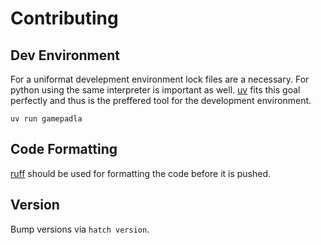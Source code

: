 # Contributing

## Dev Environment

For a uniformat develepment environment lock files are a necessary.
For python using the same interpreter is important as well.
[uv](https://github.com/astral-sh/uv) fits this goal perfectly and thus is the preffered tool for 
the development environment.

```
uv run gamepadla
```


## Code Formatting

[ruff](https://github.com/astral-sh/ruff) should be used for formatting the code before it is pushed.


## Version

Bump versions via `hatch version`.
